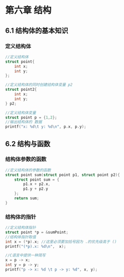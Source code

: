 # 第六章 结构

## 6.1 结构体的基本知识

### 定义结构体

```c
//定义结构体
struct point{
    int x;
    int y;
};

//定义结构体的同时创建结构体变量 p2
struct point2{
    int x;
    int y;
} p2;

//定义结构体变量
struct point p = {1,2};
//输出结构体的 数据
printf("x: %d\t y: %d\n", p.x, p.y);
```

## 6.2 结构与函数

### 结构体参数的函数

```c
//定义结构体的参数的函数
struct point sum(struct point p1, struct point p2){
    struct point sum = {
        p1.x + p2.x,
        p1.y + p2.y
    };
    return sum;
}
```

### 结构体的指针

```c
//定义结构体指针
struct point *p = &sumPoint;
//结构体指针取值
int x = (*p).x; //这里必须要加括号因为 .的优先级高于 ()
printf("(*p).x: %d\n",  x);

//C语言中提供一种简写
x = p -> x;
int y = p -> y;
printf("p -> x: %d \t p -> y: %d", x, y);
```

